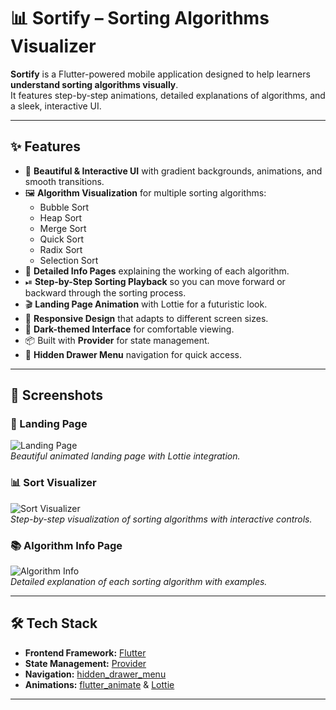 # 📊 Sortify – Sorting Algorithms Visualizer

**Sortify** is a Flutter-powered mobile application designed to help learners **understand sorting algorithms visually**.  
It features step-by-step animations, detailed explanations of algorithms, and a sleek, interactive UI.

---

## ✨ Features

- 🎨 **Beautiful & Interactive UI** with gradient backgrounds, animations, and smooth transitions.
- 🖼 **Algorithm Visualization** for multiple sorting algorithms:
  - Bubble Sort
  - Heap Sort
  - Merge Sort
  - Quick Sort
  - Radix Sort
  - Selection Sort
- 📖 **Detailed Info Pages** explaining the working of each algorithm.
- ⏯ **Step-by-Step Sorting Playback** so you can move forward or backward through the sorting process.
- 🎬 **Landing Page Animation** with Lottie for a futuristic look.
- 📱 **Responsive Design** that adapts to different screen sizes.
- 🌙 **Dark-themed Interface** for comfortable viewing.
- 📦 Built with **Provider** for state management.
- 📂 **Hidden Drawer Menu** navigation for quick access.

---

## 📸 Screenshots

### 🚀 Landing Page
![Landing Page](assets/screenshots/landing_page.png)  
*Beautiful animated landing page with Lottie integration.*

### 📊 Sort Visualizer
![Sort Visualizer](assets/screenshots/sort_visualizer.png)  
*Step-by-step visualization of sorting algorithms with interactive controls.*

### 📚 Algorithm Info Page
![Algorithm Info](assets/screenshots/algorithm_info.png)  
*Detailed explanation of each sorting algorithm with examples.*

---

## 🛠 Tech Stack

- **Frontend Framework:** [Flutter](https://flutter.dev)
- **State Management:** [Provider](https://pub.dev/packages/provider)
- **Navigation:** [hidden_drawer_menu](https://pub.dev/packages/hidden_drawer_menu)
- **Animations:** [flutter_animate](https://pub.dev/packages/flutter_animate) & [Lottie](https://pub.dev/packages/lottie)

---
